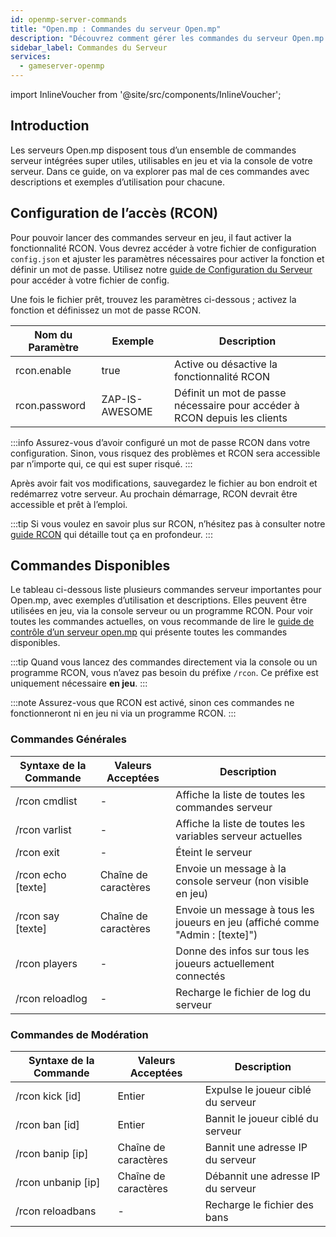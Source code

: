 ```yaml
---
id: openmp-server-commands
title: "Open.mp : Commandes du serveur Open.mp"
description: "Découvrez comment gérer les commandes du serveur Open.mp en toute sécurité avec l'accès RCON et améliorez le contrôle de votre serveur → En savoir plus maintenant"
sidebar_label: Commandes du Serveur
services:
  - gameserver-openmp
---
```


import InlineVoucher from '@site/src/components/InlineVoucher';

## Introduction

Les serveurs Open.mp disposent tous d’un ensemble de commandes serveur intégrées super utiles, utilisables en jeu et via la console de votre serveur. Dans ce guide, on va explorer pas mal de ces commandes avec descriptions et exemples d’utilisation pour chacune.

<InlineVoucher />

## Configuration de l’accès (RCON)

Pour pouvoir lancer des commandes serveur en jeu, il faut activer la fonctionnalité RCON. Vous devrez accéder à votre fichier de configuration `config.json` et ajuster les paramètres nécessaires pour activer la fonction et définir un mot de passe. Utilisez notre [guide de Configuration du Serveur](openmp-configuration.md) pour accéder à votre fichier de config.

Une fois le fichier prêt, trouvez les paramètres ci-dessous ; activez la fonction et définissez un mot de passe RCON.

| Nom du Paramètre              | Exemple                                | Description                                                                                   |
| ----------------------------- | ------------------------------------- | --------------------------------------------------------------------------------------------- | 
| rcon.enable                   | true                                  | Active ou désactive la fonctionnalité RCON                                                   |
| rcon.password                 | ZAP-IS-AWESOME                        | Définit un mot de passe nécessaire pour accéder à RCON depuis les clients                    |

:::info
Assurez-vous d’avoir configuré un mot de passe RCON dans votre configuration. Sinon, vous risquez des problèmes et RCON sera accessible par n’importe qui, ce qui est super risqué.
:::

Après avoir fait vos modifications, sauvegardez le fichier au bon endroit et redémarrez votre serveur. Au prochain démarrage, RCON devrait être accessible et prêt à l’emploi.

:::tip
Si vous voulez en savoir plus sur RCON, n’hésitez pas à consulter notre [guide RCON](openmp-rcon.md) qui détaille tout ça en profondeur.
:::

## Commandes Disponibles

Le tableau ci-dessous liste plusieurs commandes serveur importantes pour Open.mp, avec exemples d’utilisation et descriptions. Elles peuvent être utilisées en jeu, via la console serveur ou un programme RCON. Pour voir toutes les commandes actuelles, on vous recommande de lire le [guide de contrôle d’un serveur open.mp](https://www.open.mp/docs/server/ControllingServer) qui présente toutes les commandes disponibles.

:::tip
Quand vous lancez des commandes directement via la console ou un programme RCON, vous n’avez pas besoin du préfixe `/rcon`. Ce préfixe est uniquement nécessaire **en jeu**.
:::

:::note
Assurez-vous que RCON est activé, sinon ces commandes ne fonctionneront ni en jeu ni via un programme RCON.
:::

### Commandes Générales

| Syntaxe de la Commande        | Valeurs Acceptées | Description                                                        | 
| ----------------------------- | ----------------- | ------------------------------------------------------------------ | 
| /rcon cmdlist                 | -                 | Affiche la liste de toutes les commandes serveur                   | 
| /rcon varlist                 | -                 | Affiche la liste de toutes les variables serveur actuelles         | 
| /rcon exit                    | -                 | Éteint le serveur                                                  | 
| /rcon echo [texte]            | Chaîne de caractères | Envoie un message à la console serveur (non visible en jeu)        | 
| /rcon say [texte]             | Chaîne de caractères | Envoie un message à tous les joueurs en jeu (affiché comme "Admin : [texte]") | 
| /rcon players                 | -                 | Donne des infos sur tous les joueurs actuellement connectés        |
| /rcon reloadlog               | -                 | Recharge le fichier de log du serveur                              |

### Commandes de Modération

| Syntaxe de la Commande        | Valeurs Acceptées | Description                                                        | 
| ----------------------------- | ----------------- | ------------------------------------------------------------------ | 
| /rcon kick [id]               | Entier            | Expulse le joueur ciblé du serveur                                | 
| /rcon ban [id]                | Entier            | Bannit le joueur ciblé du serveur                                 | 
| /rcon banip [ip]              | Chaîne de caractères | Bannit une adresse IP du serveur                                   | 
| /rcon unbanip [ip]            | Chaîne de caractères | Débannit une adresse IP du serveur                                 | 
| /rcon reloadbans              | -                 | Recharge le fichier des bans                                       |

<InlineVoucher />